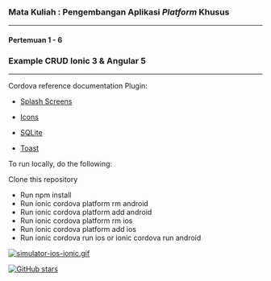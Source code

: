 ### Mata Kuliah : Pengembangan Aplikasi _Platform_ Khusus
---
#### Pertemuan 1 - 6

### Example CRUD Ionic 3 & Angular 5


---

Cordova reference documentation Plugin:

- [Splash Screens](https://cordova.apache.org/docs/en/latest/reference/cordova-plugin-splashscreen/)

- [Icons](https://cordova.apache.org/docs/en/latest/config_ref/images.html)

- [SQLite](https://ionicframework.com/docs/native/sqlite/)

- [Toast](https://ionicframework.com/docs/native/toast/)

To run locally, do the following:

Clone this repository
* Run npm install
* Run ionic cordova platform rm android
* Run ionic cordova platform add android
* Run ionic cordova platform rm ios
* Run ionic cordova platform add ios
* Run ionic cordova run ios or ionic cordova run android

[![simulator-ios-ionic.gif](https://s5.gifyu.com/images/simulator-ios-ionic.gif)](https://gifyu.com/image/I0lA)









[![GitHub stars](https://img.shields.io/github/stars/yysofiyan/Example-CRUD-Ionic-3-Angular-5.svg?style=for-the-badge)](https://github.com/yysofiyan/Example-CRUD-Ionic-3-Angular-5/stargazers)
